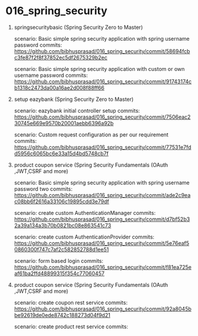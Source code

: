 # 016_spring_security

1. springsecuritybasic (Spring Security Zero to Master)
	
	scenario: Basic simple spring security application with spring username password
	commits: https://github.com/bibhusprasad/016_spring_security/commit/58694fcbc3fe87f2f8f37852ec5df2675329b2ec
	
	scenario: Basic simple spring security application with custom or own username password
	commits: https://github.com/bibhusprasad/016_spring_security/commit/91743174cb1318c2473da00a16ae2d008f88ff66
	
2. setup eazybank (Spring Security Zero to Master)

	scenario: eazybank initial controller setup
	commits: https://github.com/bibhusprasad/016_spring_security/commit/7506eac230745e669e9570b20001aebb6396a92b
	
	scenario: Custom request configuration as per our requirement
	commits: https://github.com/bibhusprasad/016_spring_security/commit/77531e7fdd5956c6065bc6e33a15d4bd5748cb7f
	
3. product coupon service (Spring Security Fundamentals (OAuth ,JWT,CSRF and more)

	scenario: Basic simple spring security application with spring username password two
	commits: https://github.com/bibhusprasad/016_spring_security/commit/ade2c9eac08bb6f2616a33106c19895cdd3e79df
	
	scenario: create custom AuthenticationManager
	commits: https://github.com/bibhusprasad/016_spring_security/commit/d7bf52b32a39a134a3b70b0821bc08e863541c73
	
	scenario: create custom AuthenticationProvider
	commits: https://github.com/bibhusprasad/016_spring_security/commit/5e76eaf50860300f747c7af2c582852788d1ee51
	
	scenario: form based login
	commits: https://github.com/bibhusprasad/016_spring_security/commit/f81ea725eaf61ba2ffd48899315f354c77060457

4. product coupon service (Spring Security Fundamentals (OAuth ,JWT,CSRF and more)

	scenario: create coupon rest service
	commits: https://github.com/bibhusprasad/016_spring_security/commit/92a8045bbe92619de0ede8742c188273d04f9d21
	
	scenario: create product rest service
	commits: 